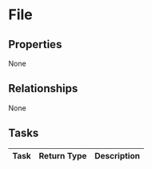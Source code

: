 # File



## Properties
None

## Relationships
None


## Tasks

| Task		   | Return Type	|Description|
|:---------------|:--------|:----------|
